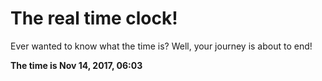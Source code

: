 # The real time clock!

Ever wanted to know what the time is? Well, your journey is about to end!

**The time is Nov 14, 2017, 06:03**